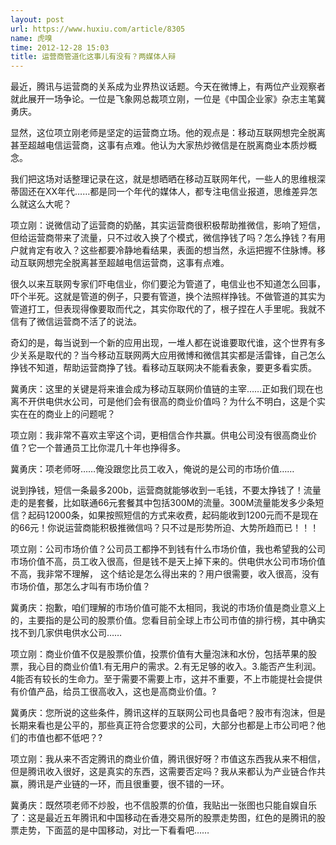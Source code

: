 ```yaml
---
layout: post
url: https://www.huxiu.com/article/8305
name: 虎嗅
time: 2012-12-28 15:03
title: 运营商管道化这事儿有没有？两媒体人辩
---
```

最近，腾讯与运营商的关系成为业界热议话题。今天在微博上，有两位产业观察者就此展开一场争论。一位是飞象网总裁项立刚，一位是《中国企业家》杂志主笔冀勇庆。

显然，这位项立刚老师是坚定的运营商立场。他的观点是：移动互联网想完全脱离甚至超越电信运营商，这事有点难。他认为大家热炒微信是在脱离商业本质炒概念。

我们把这场对话整理记录在这，就是想晒晒在移动互联网年代，一些人的思维根深蒂固还在XX年代……都是同一个年代的媒体人，都专注电信业报道，思维差异怎么就这么大呢？

项立刚：说微信动了运营商的奶酪，其实运营商很积极帮助推微信，影响了短信，但给运营商带来了流量，只不过收入换了个模式，微信挣钱了吗？怎么挣钱？有用户就肯定有收入？这些都要冷静地看结果，表面的想当然，永运把握不住脉博。移动互联网想完全脱离甚至超越电信运营商，这事有点难。

很久以来互联网专家们吓电信业，你们要沦为管道了，电信业也不知道怎么回事，吓个半死。这就是管道的例子，只要有管道，换个法照样挣钱。不做管道的其实为管道打工，但表现得像要取而代之，其实你取代的了，根子捏在人手里呢。我就不信有了微信运营商不活了的说法。

奇幻的是，每当说到一个新的应用出现，一堆人都在说谁要取代谁，这个世界有多少关系是取代的？当今移动互联网两大应用微博和微信其实都是活雷锋，自己怎么挣钱不知道，帮助运营商挣了钱。看移动互联网决不能看表象，要更多看实质。

冀勇庆：这里的关键是将来谁会成为移动互联网价值链的主宰……正如我们现在也离不开供电供水公司，可是他们会有很高的商业价值吗？为什么不明白，这是个实实在在的商业上的问题呢？

项立刚：我非常不喜欢主宰这个词，更相信合作共赢。供电公司没有很高商业价值？它一个普通员工比你混几十年也挣得多。

冀勇庆：项老师呀……俺没跟您比员工收入，俺说的是公司的市场价值……

说到挣钱，短信一条最多200b，运营商就能够收到一毛钱，不要太挣钱了！流量走的是套餐，比如联通66元套餐其中包括300M的流量。300M流量能发多少条短信？起码12000条，如果按照短信的方式来收费，起码能收到1200元而不是现在的66元！你说运营商能积极推微信吗？只不过是形势所迫、大势所趋而已！！！

项立刚：公司市场价值？公司员工都挣不到钱有什么市场价值，我也希望我的公司市场价值不高，员工收入很高，但是钱不是天上掉下来的。供电供水公司市场价值不高，我非常不理解， 这个结论是怎么得出来的？用户很需要，收入很高，没有市场价值，那怎么才叫有市场价值？

冀勇庆：抱歉，咱们理解的市场价值可能不太相同，我说的市场价值是商业意义上的，主要指的是公司的股票价值。您看目前全球上市公司市值的排行榜，其中确实找不到几家供电供水公司……

项立刚：商业价值不仅是股票价值，投票价值有大量泡沫和水份，包括苹果的股票，我心目的商业价值1.有无用户的需求。2.有无足够的收入。3.能否产生利润。4能否有较长的生命力。至于需要不需要上市，这并不重要，不上市能提社会提供有价值产品，给员工很高收入，这也是高商业价值。?

冀勇庆：您所说的这些条件，腾讯这样的互联网公司也具备吧？股市有泡沫，但是长期来看也是公平的，那些真正符合您要求的公司，大部分也都是上市公司吧？他们的市值也都不低吧？?

项立刚：我从来不否定腾讯的商业价值，腾讯很好呀？市值这东西我从来不相信，但是腾讯收入很好，这是真实的东西，这需要否定吗？我从来都认为产业链合作共赢，腾讯是产业链的一环，而且很重要，很不错的一环。

冀勇庆：既然项老师不炒股，也不信股票的价值，我贴出一张图也只能自娱自乐了：这是最近五年腾讯和中国移动在香港交易所的股票走势图，红色的是腾讯的股票走势，下面蓝的是中国移动，对比一下看看吧……

